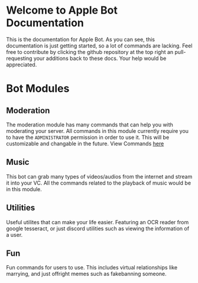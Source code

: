 # Welcome to Apple Bot Documentation
This is the documentation for Apple Bot. As you can see, this documentation is just getting started, so a lot of commands are lacking. 
Feel free to contribute by clicking the github repository at the top right an pull-requesting your additions back to these docs. Your help would be appreciated.
# Bot Modules
## Moderation
The moderation module has many commands that can help you with moderating your server. All commands in this module currently require you to have the 
`ADMINISTRATOR` permission in order to use it. This will be customizable and changable in the future.
View Commands [here](moderation.md)
## Music
This bot can grab many types of videos/audios from the internet and stream it into your VC. All the commands related to the playback of music would be in this module. 
## Utilities
Useful utilites that can make your life easier. Featuring an OCR reader from google tesseract, or just discord utilities such as viewing the information of a user.
## Fun
Fun commands for users to use. This includes virtual relationships like marrying, and just offright memes such as fakebanning someone.

